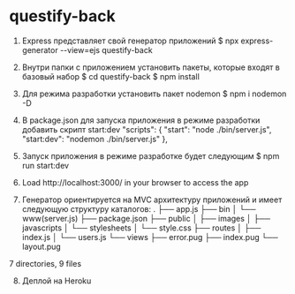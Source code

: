 # questify-back

1. Express представляет свой генератор приложений
   $ npx express-generator --view=ejs questify-back

2. Внутри папки с приложением установить пакеты, которые входят в базовый набор
   $ cd questify-back
   $ npm install

3. Для режима разработки установить пакет nodemon
   $ npm i nodemon -D

4. В package.json для запуска приложения в режиме разработки добавить скрипт start:dev
   "scripts": {
   "start": "node ./bin/server.js",
   "start:dev": "nodemon ./bin/server.js"
   },

5. Запуск приложения в режиме разработке будет следующим
   $ npm run start:dev

6. Load http://localhost:3000/ in your browser to access the app

7. Генератор ориентируется на MVC архитектуру приложений и имеет следующую структуру каталогов:
   .
   ├── app.js
   ├── bin
   │ └── www(server.js)
   ├── package.json
   ├── public
   │ ├── images
   │ ├── javascripts
   │ └── stylesheets
   │ └── style.css
   ├── routes
   │ ├── index.js
   │ └── users.js
   └── views
   ├── error.pug
   ├── index.pug
   └── layout.pug

7 directories, 9 files

8. Деплой на Heroku
